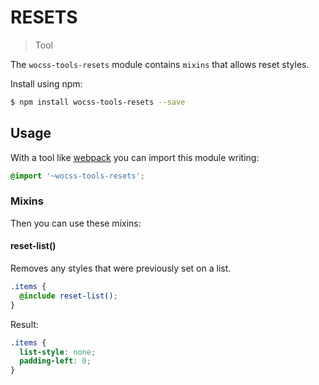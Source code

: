 # RESETS

> Tool

The `wocss-tools-resets` module contains `mixins` that allows reset styles.

Install using npm:

```sh
$ npm install wocss-tools-resets --save
```

## Usage

With a tool like [webpack](https://webpack.github.io/) you can import this module writing:

```scss
@import '~wocss-tools-resets';
```

### Mixins

Then you can use these mixins:

#### reset-list()

Removes any styles that were previously set on a list.

```scss
.items {
  @include reset-list();
}
```

Result:

```css
.items {
  list-style: none;
  padding-left: 0;
}
```
